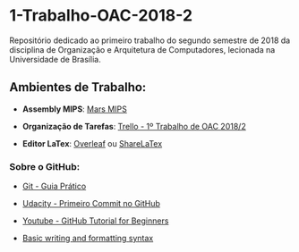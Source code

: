 # 1-Trabalho-OAC-2018-2
Repositório dedicado ao primeiro trabalho do segundo semestre de 2018 da disciplina de Organização e Arquitetura de Computadores, lecionada na Universidade de Brasília.

## Ambientes de Trabalho:

- **Assembly MIPS**: [Mars MIPS](http://courses.missouristate.edu/KenVollmar/mars/)

- **Organização de Tarefas**: [Trello - 1º Trabalho de OAC 2018/2](https://trello.com/b/mAGOm0vG)

- **Editor LaTex**: [Overleaf](https://www.overleaf.com/) ou [ShareLaTex](https://pt.sharelatex.com/)

### Sobre o GitHub:

- [Git - Guia Prático](http://rogerdudler.github.io/git-guide/index.pt_BR.html)

- [Udacity - Primeiro Commit no GitHub](https://br.udacity.com/blog/post/tutorial-iniciantes-git-github)

- [Youtube - GitHub Tutorial for Beginners](https://youtu.be/0fKg7e37bQE)

- [Basic writing and formatting syntax](https://help.github.com/articles/basic-writing-and-formatting-syntax/)
